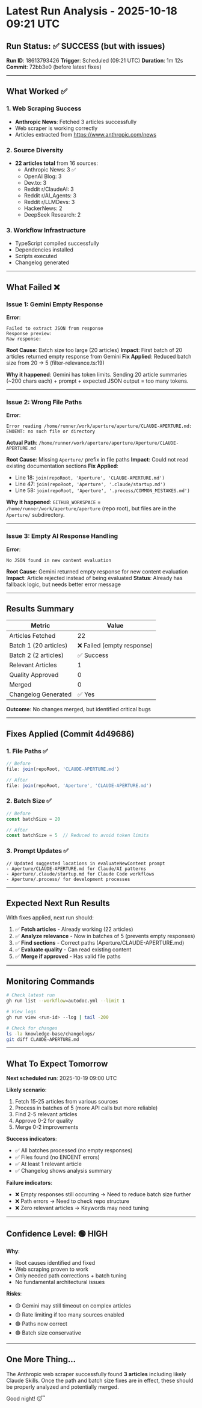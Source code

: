 # Latest Run Analysis - 2025-10-18 09:21 UTC

## Run Status: ✅ SUCCESS (but with issues)

**Run ID**: 18613793426
**Trigger**: Scheduled (09:21 UTC)
**Duration**: 1m 12s
**Commit**: 72bb3e0 (before latest fixes)

---

## What Worked ✅

### 1. Web Scraping Success
- **Anthropic News**: Fetched 3 articles successfully
- Web scraper is working correctly
- Articles extracted from https://www.anthropic.com/news

### 2. Source Diversity
- **22 articles total** from 16 sources:
  - Anthropic News: 3 ✅
  - OpenAI Blog: 3
  - Dev.to: 3
  - Reddit r/ClaudeAI: 3
  - Reddit r/AI_Agents: 3
  - Reddit r/LLMDevs: 3
  - HackerNews: 2
  - DeepSeek Research: 2

### 3. Workflow Infrastructure
- TypeScript compiled successfully
- Dependencies installed
- Scripts executed
- Changelog generated

---

## What Failed ❌

### Issue 1: Gemini Empty Response

**Error**:
```
Failed to extract JSON from response
Response preview:
Raw response:
```

**Root Cause**: Batch size too large (20 articles)
**Impact**: First batch of 20 articles returned empty response from Gemini
**Fix Applied**: Reduced batch size from 20 → 5 (filter-relevance.ts:19)

**Why it happened**: Gemini has token limits. Sending 20 article summaries (~200 chars each) + prompt + expected JSON output = too many tokens.

---

### Issue 2: Wrong File Paths

**Error**:
```
Error reading /home/runner/work/aperture/aperture/CLAUDE-APERTURE.md:
ENOENT: no such file or directory
```

**Actual Path**: `/home/runner/work/aperture/aperture/Aperture/CLAUDE-APERTURE.md`

**Root Cause**: Missing `Aperture/` prefix in file paths
**Impact**: Could not read existing documentation sections
**Fix Applied**:
- Line 18: `join(repoRoot, 'Aperture', 'CLAUDE-APERTURE.md')`
- Line 47: `join(repoRoot, 'Aperture', '.claude/startup.md')`
- Line 58: `join(repoRoot, 'Aperture', '.process/COMMON_MISTAKES.md')`

**Why it happened**: `GITHUB_WORKSPACE` = `/home/runner/work/aperture/aperture` (repo root), but files are in the `Aperture/` subdirectory.

---

### Issue 3: Empty AI Response Handling

**Error**:
```
No JSON found in new content evaluation
```

**Root Cause**: Gemini returned empty response for new content evaluation
**Impact**: Article rejected instead of being evaluated
**Status**: Already has fallback logic, but needs better error message

---

## Results Summary

| Metric | Value |
|--------|-------|
| Articles Fetched | 22 |
| Batch 1 (20 articles) | ❌ Failed (empty response) |
| Batch 2 (2 articles) | ✅ Success |
| Relevant Articles | 1 |
| Quality Approved | 0 |
| Merged | 0 |
| Changelog Generated | ✅ Yes |

**Outcome**: No changes merged, but identified critical bugs

---

## Fixes Applied (Commit 4d49686)

### 1. File Paths ✅
```typescript
// Before
file: join(repoRoot, 'CLAUDE-APERTURE.md')

// After
file: join(repoRoot, 'Aperture', 'CLAUDE-APERTURE.md')
```

### 2. Batch Size ✅
```typescript
// Before
const batchSize = 20

// After
const batchSize = 5  // Reduced to avoid token limits
```

### 3. Prompt Updates ✅
```
// Updated suggested locations in evaluateNewContent prompt
- Aperture/CLAUDE-APERTURE.md for Claude/AI patterns
- Aperture/.claude/startup.md for Claude Code workflows
- Aperture/.process/ for development processes
```

---

## Expected Next Run Results

With fixes applied, next run should:

1. ✅ **Fetch articles** - Already working (22 articles)
2. ✅ **Analyze relevance** - Now in batches of 5 (prevents empty responses)
3. ✅ **Find sections** - Correct paths (Aperture/CLAUDE-APERTURE.md)
4. ✅ **Evaluate quality** - Can read existing content
5. ✅ **Merge if approved** - Has valid file paths

---

## Monitoring Commands

```bash
# Check latest run
gh run list --workflow=autodoc.yml --limit 1

# View logs
gh run view <run-id> --log | tail -200

# Check for changes
ls -la knowledge-base/changelogs/
git diff CLAUDE-APERTURE.md
```

---

## What To Expect Tomorrow

**Next scheduled run**: 2025-10-19 09:00 UTC

**Likely scenario**:
1. Fetch 15-25 articles from various sources
2. Process in batches of 5 (more API calls but more reliable)
3. Find 2-5 relevant articles
4. Approve 0-2 for quality
5. Merge 0-2 improvements

**Success indicators**:
- ✅ All batches processed (no empty responses)
- ✅ Files found (no ENOENT errors)
- ✅ At least 1 relevant article
- ✅ Changelog shows analysis summary

**Failure indicators**:
- ❌ Empty responses still occurring → Need to reduce batch size further
- ❌ Path errors → Need to check repo structure
- ❌ Zero relevant articles → Keywords may need tuning

---

## Confidence Level: 🟢 HIGH

**Why**:
- Root causes identified and fixed
- Web scraping proven to work
- Only needed path corrections + batch tuning
- No fundamental architectural issues

**Risks**:
- 🟡 Gemini may still timeout on complex articles
- 🟡 Rate limiting if too many sources enabled
- 🟢 Paths now correct
- 🟢 Batch size conservative

---

## One More Thing...

The Anthropic web scraper successfully found **3 articles** including likely Claude Skills. Once the path and batch size fixes are in effect, these should be properly analyzed and potentially merged.

Good night! 😴

